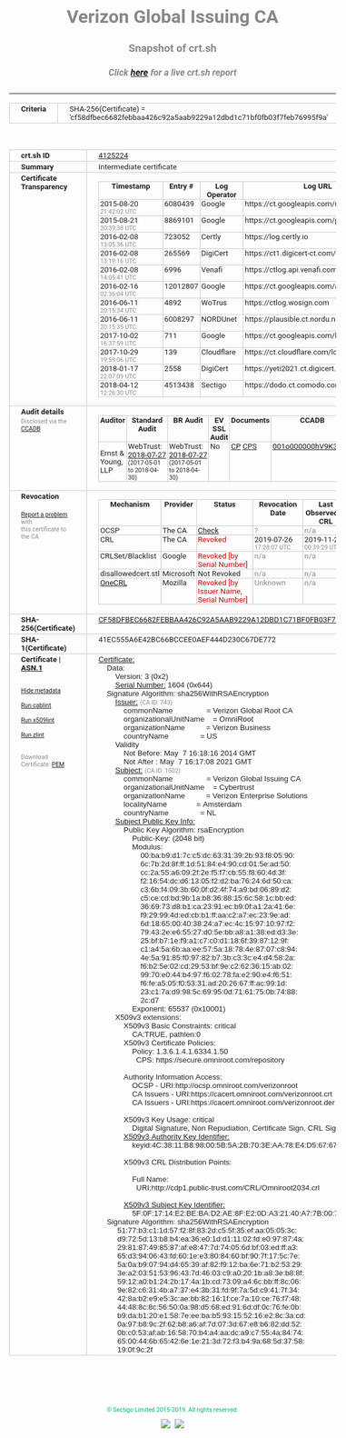 # Verizon Global Issuing CA
### Snapshot of crt.sh
##### Click [here](https://crt.sh/?q=CF58DFBEC6682FEBBAA426C92A5AAB9229A12DBD1C71BF0FB03F7FEB76995F9A) for a live crt.sh report

---
<!DOCTYPE HTML PUBLIC "-//W3C//DTD HTML 4.0 Transitional//EN">
<HTML>
<HEAD>
  <META http-equiv="Content-Type" content="text/html; charset=UTF-8">
  <TITLE>crt.sh | cf58dfbec6682febbaa426c92a5aab9229a12dbd1c71bf0fb03f7feb76995f9a</TITLE>
  <META name="description" content="Free CT Log Certificate Search Tool from Sectigo (formerly Comodo CA)">
  <META name="keywords" content="crt.sh, CT, Certificate Transparency, Certificate Search, SSL Certificate, Sectigo, Comodo CA">
  <LINK href="//fonts.googleapis.com/css?family=Roboto+Mono|Roboto:400,400i,700,700i" rel="stylesheet">
  <STYLE type="text/css">
    a {
      white-space: nowrap;
    }
    body {
      color: #888888;
      font: 12pt Roboto, sans-serif;
      padding-top: 10px;
      text-align: center
    }
    form {
      margin: 0px
    }
    span {
      border-radius: 10px
    }
    span.heading {
      color: #888888;
      font: 12pt Roboto, sans-serif
    }
    span.title {
      background-color: #00B373;
      color: #FFFFFF;
      font: bold 18pt Roboto, sans-serif;
      padding: 0px 5px
    }
    span.text {
      color: #888888;
      font: 10pt Roboto, sans-serif
    }
    span.whiteongrey {
      background-color: #D9D9D6;
      color: #FFFFFF;
      font: bold 18pt Roboto, sans-serif;
      padding: 0px 5px
    }
    table {
      border-collapse: collapse;
      color: #222222;
      font: 10pt Roboto, sans-serif;
      margin-left: auto;
      margin-right: auto
    }
    table.options {
      border: none;
      margin-left: 10px
    }
    td, th {
      border: 1px solid #CCCCCC;
      padding: 0px 2px;
      text-align: left;
      vertical-align: top
    }
    td.outer, th.outer {
      border: 1px solid #CCCCCC;
      padding: 2px 20px;
      text-align: left
    }
    th.heading {
      color: #888888;
      font: bold italic 12pt Roboto, sans-serif;
      padding: 20px 0px 0px;
      text-align: center
    }
    th.options, td.options {
      border: none;
      vertical-align: middle
    }
    td.text {
      font: 10pt "Roboto Mono", sans-serif;
      padding: 2px 20px
    }
    td.heading {
      border: none;
      color: #888888;
      font: 12pt Roboto, sans-serif;
      padding-top: 20px;
      text-align: center
    }
    table.lint td, th {
      text-align: center
    }
    .button {
      background-color: #00B373;
      border-radius: 10px;
      color: #FFFFFF;
      font: bold 13pt Roboto, sans-serif
    }
    .copyright {
      font: 8pt Roboto, sans-serif;
      color: #00B373
    }
    .input {
      border: 1px solid #888888;
      font-weight: bold;
      text-align: center
    }
    .small {
      font: 8pt Roboto, sans-serif;
      color: #888888
    }
    .error {
      background-color: #FFDFDF;
      color: #CC0000;
      font-weight: bold
    }
    .fatal {
      background-color: #0000AA;
      color: #FFFFFF;
      font-weight: bold
    }
    .notice {
      background-color: #FFFFDF;
      color: #606000
    }
    .warning {
      background-color: #FFEFDF;
      color: #DF6000
    }
  </STYLE>
</HEAD>
<BODY>

<TABLE>
  <TR>
    <TH class="outer">Criteria</TH>
    <TD class="outer">SHA-256(Certificate) = 'cf58dfbec6682febbaa426c92a5aab9229a12dbd1c71bf0fb03f7feb76995f9a'</TD>
  </TR>
</TABLE>
<BR>
<TABLE>
  <TR>
    <TH class="outer">crt.sh ID</TH>
    <TD class="outer"><A href="?id=4125224">4125224</A></TD>
  </TR>
  <TR>
    <TH class="outer">Summary</TH>
    <TD class="outer">Intermediate certificate</TD>
  </TR>
  <TR>
    <TH class="outer">Certificate<BR>Transparency</TH>
    <TD class="outer">
<TABLE class="options" style="margin-left:0px">
  <TR>
    <TH>Timestamp</TH>
    <TH>Entry #</TH>
    <TH>Log Operator</TH>
    <TH>Log URL</TH>
  </TR>
  <TR>
    <TD>2015-08-20&nbsp; <FONT class="small">21:42:02 UTC</FONT></TD>
    <TD>6080439</TD>
    <TD>Google</TD>
    <TD>https://ct.googleapis.com/rocketeer</TD>
  </TR>
  <TR>
    <TD>2015-08-21&nbsp; <FONT class="small">20:39:38 UTC</FONT></TD>
    <TD>8869101</TD>
    <TD>Google</TD>
    <TD>https://ct.googleapis.com/pilot</TD>
  </TR>
  <TR>
    <TD>2016-02-08&nbsp; <FONT class="small">13:05:36 UTC</FONT></TD>
    <TD>723052</TD>
    <TD>Certly</TD>
    <TD>https://log.certly.io</TD>
  </TR>
  <TR>
    <TD>2016-02-08&nbsp; <FONT class="small">13:19:16 UTC</FONT></TD>
    <TD>265569</TD>
    <TD>DigiCert</TD>
    <TD>https://ct1.digicert-ct.com/log</TD>
  </TR>
  <TR>
    <TD>2016-02-08&nbsp; <FONT class="small">14:05:41 UTC</FONT></TD>
    <TD>6996</TD>
    <TD>Venafi</TD>
    <TD>https://ctlog.api.venafi.com</TD>
  </TR>
  <TR>
    <TD>2016-02-16&nbsp; <FONT class="small">02:36:04 UTC</FONT></TD>
    <TD>12012807</TD>
    <TD>Google</TD>
    <TD>https://ct.googleapis.com/aviator</TD>
  </TR>
  <TR>
    <TD>2016-06-11&nbsp; <FONT class="small">20:15:34 UTC</FONT></TD>
    <TD>4892</TD>
    <TD>WoTrus</TD>
    <TD>https://ctlog.wosign.com</TD>
  </TR>
  <TR>
    <TD>2016-06-11&nbsp; <FONT class="small">20:15:35 UTC</FONT></TD>
    <TD>6008297</TD>
    <TD>NORDUnet</TD>
    <TD>https://plausible.ct.nordu.net</TD>
  </TR>
  <TR>
    <TD>2017-10-02&nbsp; <FONT class="small">16:37:59 UTC</FONT></TD>
    <TD>711</TD>
    <TD>Google</TD>
    <TD>https://ct.googleapis.com/logs/argon2021</TD>
  </TR>
  <TR>
    <TD>2017-10-29&nbsp; <FONT class="small">19:59:06 UTC</FONT></TD>
    <TD>139</TD>
    <TD>Cloudflare</TD>
    <TD>https://ct.cloudflare.com/logs/nimbus2021</TD>
  </TR>
  <TR>
    <TD>2018-01-17&nbsp; <FONT class="small">22:07:09 UTC</FONT></TD>
    <TD>2558</TD>
    <TD>DigiCert</TD>
    <TD>https://yeti2021.ct.digicert.com/log</TD>
  </TR>
  <TR>
    <TD>2018-04-12&nbsp; <FONT class="small">12:26:30 UTC</FONT></TD>
    <TD>4513438</TD>
    <TD>Sectigo</TD>
    <TD>https://dodo.ct.comodo.com</TD>
  </TR>
</TABLE>
    </TD>
  </TR>
  <TR>
    <TH class="outer">Audit details<BR>
      <DIV class="small" style="padding-top:3px">Disclosed via the
        <A href="//ccadb-public.secure.force.com/mozilla/PublicAllIntermediateCerts" target="_blank">CCADB</A></DIV>
    </TH>
    <TD class="outer">
<TABLE class="options" style="margin-left:0px">
  <TR>
    <TH>Auditor</TH>
    <TH>Standard Audit</TH>
    <TH>BR Audit</TH>
    <TH>EV SSL Audit</TH>
    <TH>Documents</TH>
    <TH>CCADB</TH>
    <TH>Root Owner / Certificate</TH>
  </TR>
  <TR>
    <TD style="vertical-align:middle">Ernst & Young, LLP</TD>
    <TD>WebTrust:
      <A href="https://bug1479561.bmoattachments.org/attachment.cgi?id=8996060" target="_blank">2018-07-27</A>
      <BR><FONT style="font-size:8pt">(2017-05-01 to 2018-04-30)</FONT></TD>
    <TD>WebTrust:
      <A href="https://bug1479561.bmoattachments.org/attachment.cgi?id=8996062" target="_blank">2018-07-27</A>
      <BR><FONT style="font-size:8pt">(2017-05-01 to 2018-04-30)</FONT></TD>
    <TD>No    <TD>
      <A href="https://secure.omniroot.com/repository/" target="blank">CP</A>
      <A href="https://secure.omniroot.com/repository/" target="blank">CPS</A>
    </TD>
    <TD><A href="//ccadb.force.com/001o000000hV9K3AAK" target="_blank">001o000000hV9K3AAK</A></TD>
    <TD><A href="/?id=76">DigiCert</A></TD>
  </TR>
</TABLE>
    </TD>
  </TR>
  <TR>
    <TH class="outer">Revocation<BR><BR>
      <DIV class="small" style="padding-top:3px"><A href="?id=4125224&opt=problemreporting">Report a problem</A> with<BR>this certificate to the CA</DIV></TH>
    <TD class="outer">
      <TABLE class="options" style="margin-left:0px">
        <TR>
          <TH>Mechanism</TH>
          <TH>Provider</TH>
          <TH>Status</TH>
          <TH>Revocation Date</TH>
          <TH>Last Observed in CRL</TH>
          <TH>Last Checked <SPAN style="color:#CC0000;vertical-align:middle;font-size:70%;font-weight:normal">(Error)</SPAN></TH>
        </TR>
        <TR>
          <TD>OCSP</TD>
          <TD>The CA</TD>
          <TD><A href="?id=4125224&opt=ocsp">Check</A></TD>
          <TD><SPAN style="color:#888888">?</SPAN></TD>
          <TD><SPAN style="color:#888888">n/a</SPAN></TD>
          <TD><SPAN style="color:#888888">?</SPAN></TD>
        </TR>
        <TR>
          <TD>CRL</TD>
          <TD>The CA</TD>
          <TD><SPAN style="color:#CC0000">Revoked</SPAN></TD><TD>2019-07-26&nbsp; <FONT class="small">17:28:07 UTC</FONT></TD><TD>2019-11-27&nbsp; <FONT class="small">00:39:29 UTC</FONT></TD><TD>2019-12-04&nbsp; <FONT class="small">19:22:22 UTC</FONT></TD>
        </TR>
        <TR>
          <TD>CRLSet/Blacklist</TD>
          <TD>Google</TD>
          <TD><SPAN style="color:#CC0000">Revoked [by Serial Number]</SPAN></TD>
          <TD><SPAN style="color:#888888">n/a</SPAN></TD>
          <TD><SPAN style="color:#888888">n/a</SPAN></TD>
          <TD><SPAN style="color:#888888">n/a</SPAN></TD>
        </TR>
        <TR>
          <TD>disallowedcert.stl</TD>
          <TD>Microsoft</TD>
          <TD>Not Revoked</TD>
          <TD><SPAN style="color:#888888">n/a</SPAN></TD>
          <TD><SPAN style="color:#888888">n/a</SPAN></TD>
          <TD><SPAN style="color:#888888">n/a</SPAN></TD>
        </TR>
        <TR>
          <TD><A href="/mozilla-onecrl" target="_blank">OneCRL</A></TD>
          <TD>Mozilla</TD>
          <TD><SPAN style="color:#CC0000">Revoked [by Issuer Name, Serial Number]</SPAN></TD><TD><SPAN style="color:#888888">Unknown</SPAN></TD>
          <TD><SPAN style="color:#888888">n/a</SPAN></TD>
          <TD><SPAN style="color:#888888">n/a</SPAN></TD>
        </TR>
      </TABLE>
    </TD>
  </TR>
  <TR>
    <TH class="outer">SHA-256(Certificate)</TH>
    <TD class="outer"><A href="//censys.io/certificates/cf58dfbec6682febbaa426c92a5aab9229a12dbd1c71bf0fb03f7feb76995f9a">CF58DFBEC6682FEBBAA426C92A5AAB9229A12DBD1C71BF0FB03F7FEB76995F9A</A></TD>
  </TR>
  <TR>
    <TH class="outer">SHA-1(Certificate)</TH>
    <TD class="outer">41EC555A6E42BC66BCCEE0AEF444D230C67DE772</TD>
  </TR>
  <TR>
    <TH class="outer">Certificate | <A href="?asn1=4125224">ASN.1</A>
      <SPAN class="small"><BR>
      <BR><BR><A href="?id=4125224&opt=nometadata">Hide metadata</A>
      <BR><BR><A href="?id=4125224&opt=cablint">Run cablint</A>
      <BR><BR><A href="?id=4125224&opt=x509lint">Run x509lint</A>
      <BR><BR><A href="?id=4125224&opt=zlint">Run zlint</A>
      <BR><BR><BR>Download Certificate: <A href="?d=4125224">PEM</A>
      </SPAN>
    </TH>
    <TD class="text"><A href="?d=4125224">Certificate:</A><BR>&nbsp;&nbsp;&nbsp;&nbsp;Data:<BR>&nbsp;&nbsp;&nbsp;&nbsp;&nbsp;&nbsp;&nbsp;&nbsp;Version:&nbsp;3&nbsp;(0x2)<BR>&nbsp;&nbsp;&nbsp;&nbsp;&nbsp;&nbsp;&nbsp;&nbsp;<A href="?serial=0644">Serial&nbsp;Number:</A>&nbsp;1604&nbsp;(0x644)<BR>&nbsp;&nbsp;&nbsp;&nbsp;Signature&nbsp;Algorithm:&nbsp;sha256WithRSAEncryption<BR>&nbsp;&nbsp;&nbsp;&nbsp;&nbsp;&nbsp;&nbsp;&nbsp;<A href="?caid=743">Issuer:</A> <SPAN class="small">(CA ID: 743)</SPAN><BR>&nbsp;&nbsp;&nbsp;&nbsp;&nbsp;&nbsp;&nbsp;&nbsp;&nbsp;&nbsp;&nbsp;&nbsp;commonName&nbsp;&nbsp;&nbsp;&nbsp;&nbsp;&nbsp;&nbsp;&nbsp;&nbsp;&nbsp;&nbsp;&nbsp;&nbsp;&nbsp;&nbsp;&nbsp;=&nbsp;Verizon&nbsp;Global&nbsp;Root&nbsp;CA<BR>&nbsp;&nbsp;&nbsp;&nbsp;&nbsp;&nbsp;&nbsp;&nbsp;&nbsp;&nbsp;&nbsp;&nbsp;organizationalUnitName&nbsp;&nbsp;&nbsp;&nbsp;=&nbsp;OmniRoot<BR>&nbsp;&nbsp;&nbsp;&nbsp;&nbsp;&nbsp;&nbsp;&nbsp;&nbsp;&nbsp;&nbsp;&nbsp;organizationName&nbsp;&nbsp;&nbsp;&nbsp;&nbsp;&nbsp;&nbsp;&nbsp;&nbsp;&nbsp;=&nbsp;Verizon&nbsp;Business<BR>&nbsp;&nbsp;&nbsp;&nbsp;&nbsp;&nbsp;&nbsp;&nbsp;&nbsp;&nbsp;&nbsp;&nbsp;countryName&nbsp;&nbsp;&nbsp;&nbsp;&nbsp;&nbsp;&nbsp;&nbsp;&nbsp;&nbsp;&nbsp;&nbsp;&nbsp;&nbsp;&nbsp;=&nbsp;US<BR>&nbsp;&nbsp;&nbsp;&nbsp;&nbsp;&nbsp;&nbsp;&nbsp;Validity<BR>&nbsp;&nbsp;&nbsp;&nbsp;&nbsp;&nbsp;&nbsp;&nbsp;&nbsp;&nbsp;&nbsp;&nbsp;Not&nbsp;Before:&nbsp;May&nbsp;&nbsp;7&nbsp;16:18:16&nbsp;2014&nbsp;GMT<BR>&nbsp;&nbsp;&nbsp;&nbsp;&nbsp;&nbsp;&nbsp;&nbsp;&nbsp;&nbsp;&nbsp;&nbsp;Not&nbsp;After&nbsp;:&nbsp;May&nbsp;&nbsp;7&nbsp;16:17:08&nbsp;2021&nbsp;GMT<BR>&nbsp;&nbsp;&nbsp;&nbsp;&nbsp;&nbsp;&nbsp;&nbsp;<A href="?caid=1502">Subject:</A> <SPAN class="small">(CA ID: 1502)</SPAN><BR>&nbsp;&nbsp;&nbsp;&nbsp;&nbsp;&nbsp;&nbsp;&nbsp;&nbsp;&nbsp;&nbsp;&nbsp;commonName&nbsp;&nbsp;&nbsp;&nbsp;&nbsp;&nbsp;&nbsp;&nbsp;&nbsp;&nbsp;&nbsp;&nbsp;&nbsp;&nbsp;&nbsp;&nbsp;=&nbsp;Verizon&nbsp;Global&nbsp;Issuing&nbsp;CA<BR>&nbsp;&nbsp;&nbsp;&nbsp;&nbsp;&nbsp;&nbsp;&nbsp;&nbsp;&nbsp;&nbsp;&nbsp;organizationalUnitName&nbsp;&nbsp;&nbsp;&nbsp;=&nbsp;Cybertrust<BR>&nbsp;&nbsp;&nbsp;&nbsp;&nbsp;&nbsp;&nbsp;&nbsp;&nbsp;&nbsp;&nbsp;&nbsp;organizationName&nbsp;&nbsp;&nbsp;&nbsp;&nbsp;&nbsp;&nbsp;&nbsp;&nbsp;&nbsp;=&nbsp;Verizon&nbsp;Enterprise&nbsp;Solutions<BR>&nbsp;&nbsp;&nbsp;&nbsp;&nbsp;&nbsp;&nbsp;&nbsp;&nbsp;&nbsp;&nbsp;&nbsp;localityName&nbsp;&nbsp;&nbsp;&nbsp;&nbsp;&nbsp;&nbsp;&nbsp;&nbsp;&nbsp;&nbsp;&nbsp;&nbsp;&nbsp;=&nbsp;Amsterdam<BR>&nbsp;&nbsp;&nbsp;&nbsp;&nbsp;&nbsp;&nbsp;&nbsp;&nbsp;&nbsp;&nbsp;&nbsp;countryName&nbsp;&nbsp;&nbsp;&nbsp;&nbsp;&nbsp;&nbsp;&nbsp;&nbsp;&nbsp;&nbsp;&nbsp;&nbsp;&nbsp;&nbsp;=&nbsp;NL<BR>&nbsp;&nbsp;&nbsp;&nbsp;&nbsp;&nbsp;&nbsp;&nbsp;<A href="?spkisha256=a3465bcb446d8c6fb24e91319b16f047e9dcda0dfb48be9dc6847265ff5321a0">Subject&nbsp;Public&nbsp;Key&nbsp;Info:</A><BR>&nbsp;&nbsp;&nbsp;&nbsp;&nbsp;&nbsp;&nbsp;&nbsp;&nbsp;&nbsp;&nbsp;&nbsp;Public&nbsp;Key&nbsp;Algorithm:&nbsp;rsaEncryption<BR>&nbsp;&nbsp;&nbsp;&nbsp;&nbsp;&nbsp;&nbsp;&nbsp;&nbsp;&nbsp;&nbsp;&nbsp;&nbsp;&nbsp;&nbsp;&nbsp;Public-Key:&nbsp;(2048&nbsp;bit)<BR>&nbsp;&nbsp;&nbsp;&nbsp;&nbsp;&nbsp;&nbsp;&nbsp;&nbsp;&nbsp;&nbsp;&nbsp;&nbsp;&nbsp;&nbsp;&nbsp;Modulus:<BR>&nbsp;&nbsp;&nbsp;&nbsp;&nbsp;&nbsp;&nbsp;&nbsp;&nbsp;&nbsp;&nbsp;&nbsp;&nbsp;&nbsp;&nbsp;&nbsp;&nbsp;&nbsp;&nbsp;&nbsp;00:ba:b9:d1:7c:c5:dc:63:31:39:2b:93:f8:05:90:<BR>&nbsp;&nbsp;&nbsp;&nbsp;&nbsp;&nbsp;&nbsp;&nbsp;&nbsp;&nbsp;&nbsp;&nbsp;&nbsp;&nbsp;&nbsp;&nbsp;&nbsp;&nbsp;&nbsp;&nbsp;6c:7b:2d:8f:ff:1d:51:84:e4:90:cd:01:5e:ad:50:<BR>&nbsp;&nbsp;&nbsp;&nbsp;&nbsp;&nbsp;&nbsp;&nbsp;&nbsp;&nbsp;&nbsp;&nbsp;&nbsp;&nbsp;&nbsp;&nbsp;&nbsp;&nbsp;&nbsp;&nbsp;cc:2a:55:a6:09:2f:2e:f5:f7:cb:55:f8:60:4d:3f:<BR>&nbsp;&nbsp;&nbsp;&nbsp;&nbsp;&nbsp;&nbsp;&nbsp;&nbsp;&nbsp;&nbsp;&nbsp;&nbsp;&nbsp;&nbsp;&nbsp;&nbsp;&nbsp;&nbsp;&nbsp;f2:16:54:dc:d6:13:05:f2:d2:ba:76:24:6d:50:ca:<BR>&nbsp;&nbsp;&nbsp;&nbsp;&nbsp;&nbsp;&nbsp;&nbsp;&nbsp;&nbsp;&nbsp;&nbsp;&nbsp;&nbsp;&nbsp;&nbsp;&nbsp;&nbsp;&nbsp;&nbsp;c3:6b:f4:09:3b:60:0f:d2:4f:74:a9:bd:06:89:d2:<BR>&nbsp;&nbsp;&nbsp;&nbsp;&nbsp;&nbsp;&nbsp;&nbsp;&nbsp;&nbsp;&nbsp;&nbsp;&nbsp;&nbsp;&nbsp;&nbsp;&nbsp;&nbsp;&nbsp;&nbsp;c5:ce:cd:bd:9b:1a:b8:36:88:15:6c:58:1c:bb:ed:<BR>&nbsp;&nbsp;&nbsp;&nbsp;&nbsp;&nbsp;&nbsp;&nbsp;&nbsp;&nbsp;&nbsp;&nbsp;&nbsp;&nbsp;&nbsp;&nbsp;&nbsp;&nbsp;&nbsp;&nbsp;36:69:73:d8:b1:ca:23:91:ec:b9:0f:a1:2a:41:6e:<BR>&nbsp;&nbsp;&nbsp;&nbsp;&nbsp;&nbsp;&nbsp;&nbsp;&nbsp;&nbsp;&nbsp;&nbsp;&nbsp;&nbsp;&nbsp;&nbsp;&nbsp;&nbsp;&nbsp;&nbsp;f9:29:99:4d:ed:cb:b1:ff:aa:c2:a7:ec:23:9e:ad:<BR>&nbsp;&nbsp;&nbsp;&nbsp;&nbsp;&nbsp;&nbsp;&nbsp;&nbsp;&nbsp;&nbsp;&nbsp;&nbsp;&nbsp;&nbsp;&nbsp;&nbsp;&nbsp;&nbsp;&nbsp;6d:18:65:00:40:38:24:a7:ec:4c:15:97:10:97:f2:<BR>&nbsp;&nbsp;&nbsp;&nbsp;&nbsp;&nbsp;&nbsp;&nbsp;&nbsp;&nbsp;&nbsp;&nbsp;&nbsp;&nbsp;&nbsp;&nbsp;&nbsp;&nbsp;&nbsp;&nbsp;79:43:2e:e6:55:27:d0:5e:bb:a8:a1:38:ed:d3:3e:<BR>&nbsp;&nbsp;&nbsp;&nbsp;&nbsp;&nbsp;&nbsp;&nbsp;&nbsp;&nbsp;&nbsp;&nbsp;&nbsp;&nbsp;&nbsp;&nbsp;&nbsp;&nbsp;&nbsp;&nbsp;25:bf:b7:1e:f9:a1:c7:c0:d1:18:6f:39:87:12:9f:<BR>&nbsp;&nbsp;&nbsp;&nbsp;&nbsp;&nbsp;&nbsp;&nbsp;&nbsp;&nbsp;&nbsp;&nbsp;&nbsp;&nbsp;&nbsp;&nbsp;&nbsp;&nbsp;&nbsp;&nbsp;c1:a4:5a:6b:aa:ee:57:5a:18:78:4e:87:07:c8:94:<BR>&nbsp;&nbsp;&nbsp;&nbsp;&nbsp;&nbsp;&nbsp;&nbsp;&nbsp;&nbsp;&nbsp;&nbsp;&nbsp;&nbsp;&nbsp;&nbsp;&nbsp;&nbsp;&nbsp;&nbsp;4e:5a:91:85:f0:97:82:b7:3b:c3:3c:e4:d4:58:2a:<BR>&nbsp;&nbsp;&nbsp;&nbsp;&nbsp;&nbsp;&nbsp;&nbsp;&nbsp;&nbsp;&nbsp;&nbsp;&nbsp;&nbsp;&nbsp;&nbsp;&nbsp;&nbsp;&nbsp;&nbsp;f6:b2:5e:02:cd:29:53:bf:9e:c2:62:36:15:ab:02:<BR>&nbsp;&nbsp;&nbsp;&nbsp;&nbsp;&nbsp;&nbsp;&nbsp;&nbsp;&nbsp;&nbsp;&nbsp;&nbsp;&nbsp;&nbsp;&nbsp;&nbsp;&nbsp;&nbsp;&nbsp;99:70:e0:44:b4:97:f6:02:78:fa:e2:90:e4:f6:51:<BR>&nbsp;&nbsp;&nbsp;&nbsp;&nbsp;&nbsp;&nbsp;&nbsp;&nbsp;&nbsp;&nbsp;&nbsp;&nbsp;&nbsp;&nbsp;&nbsp;&nbsp;&nbsp;&nbsp;&nbsp;f6:fe:a5:05:f0:53:31:ad:20:26:67:ff:ac:99:1d:<BR>&nbsp;&nbsp;&nbsp;&nbsp;&nbsp;&nbsp;&nbsp;&nbsp;&nbsp;&nbsp;&nbsp;&nbsp;&nbsp;&nbsp;&nbsp;&nbsp;&nbsp;&nbsp;&nbsp;&nbsp;23:c1:7a:d9:98:5c:69:95:0d:71:61:75:0b:74:88:<BR>&nbsp;&nbsp;&nbsp;&nbsp;&nbsp;&nbsp;&nbsp;&nbsp;&nbsp;&nbsp;&nbsp;&nbsp;&nbsp;&nbsp;&nbsp;&nbsp;&nbsp;&nbsp;&nbsp;&nbsp;2c:d7<BR>&nbsp;&nbsp;&nbsp;&nbsp;&nbsp;&nbsp;&nbsp;&nbsp;&nbsp;&nbsp;&nbsp;&nbsp;&nbsp;&nbsp;&nbsp;&nbsp;Exponent:&nbsp;65537&nbsp;(0x10001)<BR>&nbsp;&nbsp;&nbsp;&nbsp;&nbsp;&nbsp;&nbsp;&nbsp;X509v3&nbsp;extensions:<BR>&nbsp;&nbsp;&nbsp;&nbsp;&nbsp;&nbsp;&nbsp;&nbsp;&nbsp;&nbsp;&nbsp;&nbsp;X509v3&nbsp;Basic&nbsp;Constraints:&nbsp;critical<BR>&nbsp;&nbsp;&nbsp;&nbsp;&nbsp;&nbsp;&nbsp;&nbsp;&nbsp;&nbsp;&nbsp;&nbsp;&nbsp;&nbsp;&nbsp;&nbsp;CA:TRUE,&nbsp;pathlen:0<BR>&nbsp;&nbsp;&nbsp;&nbsp;&nbsp;&nbsp;&nbsp;&nbsp;&nbsp;&nbsp;&nbsp;&nbsp;X509v3&nbsp;Certificate&nbsp;Policies:&nbsp;<BR>&nbsp;&nbsp;&nbsp;&nbsp;&nbsp;&nbsp;&nbsp;&nbsp;&nbsp;&nbsp;&nbsp;&nbsp;&nbsp;&nbsp;&nbsp;&nbsp;Policy:&nbsp;1.3.6.1.4.1.6334.1.50<BR>&nbsp;&nbsp;&nbsp;&nbsp;&nbsp;&nbsp;&nbsp;&nbsp;&nbsp;&nbsp;&nbsp;&nbsp;&nbsp;&nbsp;&nbsp;&nbsp;&nbsp;&nbsp;CPS:&nbsp;https://secure.omniroot.com/repository<BR><BR>&nbsp;&nbsp;&nbsp;&nbsp;&nbsp;&nbsp;&nbsp;&nbsp;&nbsp;&nbsp;&nbsp;&nbsp;Authority&nbsp;Information&nbsp;Access:&nbsp;<BR>&nbsp;&nbsp;&nbsp;&nbsp;&nbsp;&nbsp;&nbsp;&nbsp;&nbsp;&nbsp;&nbsp;&nbsp;&nbsp;&nbsp;&nbsp;&nbsp;OCSP&nbsp;-&nbsp;URI:http://ocsp.omniroot.com/verizonroot<BR>&nbsp;&nbsp;&nbsp;&nbsp;&nbsp;&nbsp;&nbsp;&nbsp;&nbsp;&nbsp;&nbsp;&nbsp;&nbsp;&nbsp;&nbsp;&nbsp;CA&nbsp;Issuers&nbsp;-&nbsp;URI:https://cacert.omniroot.com/verizonroot.crt<BR>&nbsp;&nbsp;&nbsp;&nbsp;&nbsp;&nbsp;&nbsp;&nbsp;&nbsp;&nbsp;&nbsp;&nbsp;&nbsp;&nbsp;&nbsp;&nbsp;CA&nbsp;Issuers&nbsp;-&nbsp;URI:https://cacert.omniroot.com/verizonroot.der<BR><BR>&nbsp;&nbsp;&nbsp;&nbsp;&nbsp;&nbsp;&nbsp;&nbsp;&nbsp;&nbsp;&nbsp;&nbsp;X509v3&nbsp;Key&nbsp;Usage:&nbsp;critical<BR>&nbsp;&nbsp;&nbsp;&nbsp;&nbsp;&nbsp;&nbsp;&nbsp;&nbsp;&nbsp;&nbsp;&nbsp;&nbsp;&nbsp;&nbsp;&nbsp;Digital&nbsp;Signature,&nbsp;Non&nbsp;Repudiation,&nbsp;Certificate&nbsp;Sign,&nbsp;CRL&nbsp;Sign<BR>&nbsp;&nbsp;&nbsp;&nbsp;&nbsp;&nbsp;&nbsp;&nbsp;&nbsp;&nbsp;&nbsp;&nbsp;<A href="?ski=4c3811b898005b5a2b703eaa78e4d5676767a77e">X509v3&nbsp;Authority&nbsp;Key&nbsp;Identifier:</A><BR>&nbsp;&nbsp;&nbsp;&nbsp;&nbsp;&nbsp;&nbsp;&nbsp;&nbsp;&nbsp;&nbsp;&nbsp;&nbsp;&nbsp;&nbsp;&nbsp;keyid:4C:38:11:B8:98:00:5B:5A:2B:70:3E:AA:78:E4:D5:67:67:67:A7:7E<BR><BR>&nbsp;&nbsp;&nbsp;&nbsp;&nbsp;&nbsp;&nbsp;&nbsp;&nbsp;&nbsp;&nbsp;&nbsp;X509v3&nbsp;CRL&nbsp;Distribution&nbsp;Points:&nbsp;<BR><BR>&nbsp;&nbsp;&nbsp;&nbsp;&nbsp;&nbsp;&nbsp;&nbsp;&nbsp;&nbsp;&nbsp;&nbsp;&nbsp;&nbsp;&nbsp;&nbsp;Full&nbsp;Name:<BR>&nbsp;&nbsp;&nbsp;&nbsp;&nbsp;&nbsp;&nbsp;&nbsp;&nbsp;&nbsp;&nbsp;&nbsp;&nbsp;&nbsp;&nbsp;&nbsp;&nbsp;&nbsp;URI:http://cdp1.public-trust.com/CRL/Omniroot2034.crl<BR><BR>&nbsp;&nbsp;&nbsp;&nbsp;&nbsp;&nbsp;&nbsp;&nbsp;&nbsp;&nbsp;&nbsp;&nbsp;<A href="?ski=5f0f1714e2bebad2ae8fe20da32140a77b007be6">X509v3&nbsp;Subject&nbsp;Key&nbsp;Identifier:</A><BR>&nbsp;&nbsp;&nbsp;&nbsp;&nbsp;&nbsp;&nbsp;&nbsp;&nbsp;&nbsp;&nbsp;&nbsp;&nbsp;&nbsp;&nbsp;&nbsp;5F:0F:17:14:E2:BE:BA:D2:AE:8F:E2:0D:A3:21:40:A7:7B:00:7B:E6<BR>&nbsp;&nbsp;&nbsp;&nbsp;Signature&nbsp;Algorithm:&nbsp;sha256WithRSAEncryption<BR>&nbsp;&nbsp;&nbsp;&nbsp;&nbsp;&nbsp;&nbsp;&nbsp;&nbsp;51:77:b3:c1:1d:57:f2:8f:83:2d:c5:5f:35:ef:aa:05:05:3c:<BR>&nbsp;&nbsp;&nbsp;&nbsp;&nbsp;&nbsp;&nbsp;&nbsp;&nbsp;d9:72:5d:13:b8:b4:ea:36:e0:1d:d1:11:02:fd:e0:97:87:4a:<BR>&nbsp;&nbsp;&nbsp;&nbsp;&nbsp;&nbsp;&nbsp;&nbsp;&nbsp;29:81:87:49:85:87:af:e8:47:7d:74:05:6d:bf:03:ed:ff:a3:<BR>&nbsp;&nbsp;&nbsp;&nbsp;&nbsp;&nbsp;&nbsp;&nbsp;&nbsp;65:d3:94:06:43:fd:60:1e:e3:80:84:60:bf:90:7f:17:5c:7e:<BR>&nbsp;&nbsp;&nbsp;&nbsp;&nbsp;&nbsp;&nbsp;&nbsp;&nbsp;5a:0a:b9:07:94:d4:65:39:af:82:f9:12:ba:6e:71:b2:53:29:<BR>&nbsp;&nbsp;&nbsp;&nbsp;&nbsp;&nbsp;&nbsp;&nbsp;&nbsp;3e:a2:03:51:53:96:43:7d:46:03:c9:a0:20:1b:a8:3e:b8:8f:<BR>&nbsp;&nbsp;&nbsp;&nbsp;&nbsp;&nbsp;&nbsp;&nbsp;&nbsp;59:12:a0:b1:24:2b:17:4a:1b:cd:73:09:a4:6c:bb:ff:8c:06:<BR>&nbsp;&nbsp;&nbsp;&nbsp;&nbsp;&nbsp;&nbsp;&nbsp;&nbsp;9e:82:c6:31:4b:a7:37:e4:3b:31:fd:9f:7a:5d:c9:41:7f:34:<BR>&nbsp;&nbsp;&nbsp;&nbsp;&nbsp;&nbsp;&nbsp;&nbsp;&nbsp;42:8a:b2:e9:e5:3c:ae:bb:82:16:1f:ce:7a:10:ce:76:f7:48:<BR>&nbsp;&nbsp;&nbsp;&nbsp;&nbsp;&nbsp;&nbsp;&nbsp;&nbsp;44:48:8c:8c:56:50:0a:98:d5:68:ed:91:6d:df:0c:76:fe:0b:<BR>&nbsp;&nbsp;&nbsp;&nbsp;&nbsp;&nbsp;&nbsp;&nbsp;&nbsp;b9:da:b1:20:e1:58:7e:ee:ba:b5:93:15:52:16:e2:8c:3a:cd:<BR>&nbsp;&nbsp;&nbsp;&nbsp;&nbsp;&nbsp;&nbsp;&nbsp;&nbsp;0a:97:b8:9c:2f:62:b8:a6:af:7d:07:3d:67:e8:b6:82:dd:52:<BR>&nbsp;&nbsp;&nbsp;&nbsp;&nbsp;&nbsp;&nbsp;&nbsp;&nbsp;0b:c0:53:af:ab:16:58:70:b4:a4:aa:dc:a9:c7:55:4a:84:74:<BR>&nbsp;&nbsp;&nbsp;&nbsp;&nbsp;&nbsp;&nbsp;&nbsp;&nbsp;65:00:44:6b:65:42:6e:1e:21:3d:72:f3:b4:9a:68:5d:37:58:<BR>&nbsp;&nbsp;&nbsp;&nbsp;&nbsp;&nbsp;&nbsp;&nbsp;&nbsp;19:0f:9c:2f<BR>    </TD>
  </TR>
</TABLE>

  <BR><BR><BR>

  <P class="copyright">&copy; Sectigo Limited 2015-2019. All rights reserved.</P>
  <DIV>
    <A href="https://sectigo.com/"><IMG src="/sectigo_s.png"></A>
    &nbsp;<A href="https://github.com/crtsh"><IMG src="/GitHub-Mark-32px.png"></A>
  </DIV>
</BODY>
</HTML>
